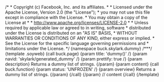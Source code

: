/\* \* Copyright (c) Facebook, Inc. and its affiliates. \* \* Licensed
under the Apache License, Version 2.0 (the \"License\"); \* you may not
use this file except in compliance with the License. \* You may obtain a
copy of the License at \* \* http://www.apache.org/licenses/LICENSE-2.0
\* \* Unless required by applicable law or agreed to in writing,
software \* distributed under the License is distributed on an \"AS IS\"
BASIS, \* WITHOUT WARRANTIES OR CONDITIONS OF ANY KIND, either express
or implied. \* See the License for the specific language governing
permissions and \* limitations under the License. \*/ {namespace
buck.skylark.dummy} /\*\*\*/ {template .soyweb} {call buck.page} {param
title: \'dummy()\' /} {param navid: \'skylark/generated_dummy\' /}
{param prettify: true /} {param description} Returns a dummy list of
strings. {/param} {param content} {call buck.function} {param status:
\'UNFROZEN\' /} {param overview} Returns a dummy list of strings.
{/param} {/call} {/param} // content {/call} {/template}
